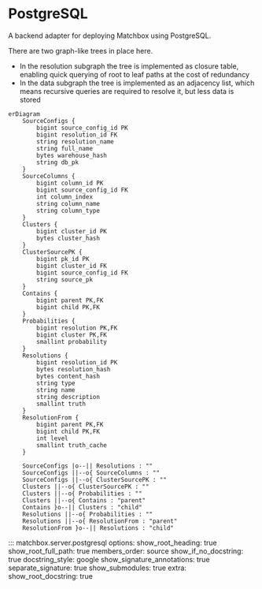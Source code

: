 # PostgreSQL

A backend adapter for deploying Matchbox using PostgreSQL.

There are two graph-like trees in place here.

* In the resolution subgraph the tree is implemented as closure table, enabling quick querying of root to leaf paths at the cost of redundancy
* In the data subgraph the tree is implemented as an adjacency list, which means recursive queries are required to resolve it, but less data is stored

```mermaid
erDiagram
    SourceConfigs {
        bigint source_config_id PK
        bigint resolution_id FK
        string resolution_name
        string full_name
        bytes warehouse_hash
        string db_pk
    }
    SourceColumns {
        bigint column_id PK
        bigint source_config_id FK
        int column_index
        string column_name
        string column_type
    }
    Clusters {
        bigint cluster_id PK
        bytes cluster_hash
    }
    ClusterSourcePK {
        bigint pk_id PK
        bigint cluster_id FK
        bigint source_config_id FK
        string source_pk
    }
    Contains {
        bigint parent PK,FK
        bigint child PK,FK
    }
    Probabilities {
        bigint resolution PK,FK
        bigint cluster PK,FK
        smallint probability
    }
    Resolutions {
        bigint resolution_id PK
        bytes resolution_hash
        bytes content_hash
        string type
        string name
        string description
        smallint truth
    }
    ResolutionFrom {
        bigint parent PK,FK
        bigint child PK,FK
        int level
        smallint truth_cache
    }

    SourceConfigs |o--|| Resolutions : ""
    SourceConfigs ||--o{ SourceColumns : ""
    SourceConfigs ||--o{ ClusterSourcePK : ""
    Clusters ||--o{ ClusterSourcePK : ""
    Clusters ||--o{ Probabilities : ""
    Clusters ||--o{ Contains : "parent"
    Contains }o--|| Clusters : "child"
    Resolutions ||--o{ Probabilities : ""
    Resolutions ||--o{ ResolutionFrom : "parent"
    ResolutionFrom }o--|| Resolutions : "child"
```


::: matchbox.server.postgresql
    options:
        show_root_heading: true
        show_root_full_path: true
        members_order: source
        show_if_no_docstring: true
        docstring_style: google
        show_signature_annotations: true
        separate_signature: true
        show_submodules: true
        extra:
            show_root_docstring: true